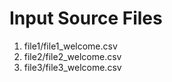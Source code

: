 # Input Source Files
1. file1/file1_welcome.csv
2. file2/file2_welcome.csv
3. file3/file3_welcome.csv
